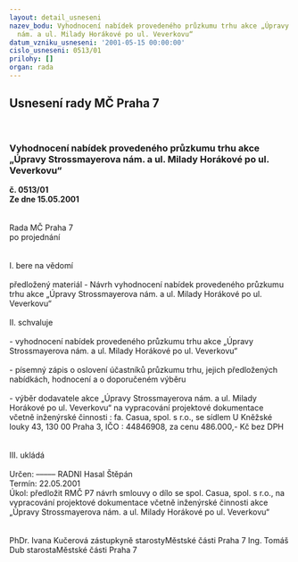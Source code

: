 ```yaml
---
layout: detail_usneseni
nazev_bodu: Vyhodnocení nabídek provedeného průzkumu trhu akce „Úpravy Strossmayerova
  nám. a ul. Milady Horákové po ul. Veverkovu“
datum_vzniku_usneseni: '2001-05-15 00:00:00'
cislo_usneseni: 0513/01
prilohy: []
organ: rada
---
```

<div id="ucUsn_pList" class="usn">
	<span><h2>Usnesení rady MČ Praha 7 </h2>
<br></span><div class="standBody">
<span><h3>Vyhodnocení nabídek provedeného průzkumu trhu akce „Úpravy Strossmayerova nám. a ul. Milady Horákové po ul. Veverkovu“</h3></span><div class="center">
		<strong>č. 0513/01</strong><br>
	</div>
<div class="center">
		<strong>Ze dne 15.05.2001</strong><br><br>
	</div>
<br>Rada MČ Praha 7<br>po projednání<br><br><br>I.	bere na vědomí<br><br> předložený materiál - Návrh vyhodnocení nabídek provedeného průzkumu trhu akce „Úpravy Strossmayerova nám. a ul. Milady Horákové po ul. Veverkovu“<br><br>II.	schvaluje <br><br>- vyhodnocení nabídek provedeného průzkumu trhu akce „Úpravy Strossmayerova nám. a ul. Milady Horákové po ul. Veverkovu“<br><br>- písemný zápis o oslovení účastníků průzkumu trhu, jejich předložených nabídkách, hodnocení  a o doporučeném výběru<br><br>- výběr dodavatele akce „Úpravy Strossmayerova nám. a ul. Milady Horákové po ul. Veverkovu“ na vypracování projektové dokumentace včetně inženýrské činnosti : fa. Casua, spol. s r.o., se sídlem U Kněžské louky 43, 130 00 Praha 3, IČO : 44846908, za cenu  486.000,- Kč bez DPH<br><br><br>III.	ukládá<br> <br> Určen:	–––––	RADNI Hasal Štěpán<br>Termín: 22.05.2001<br>Úkol:	předložit RMČ P7 návrh smlouvy o dílo se spol. Casua, spol. s r.o., na vypracování projektové dokumentace včetně inženýrské činnosti akce „Úpravy Strossmayerova nám. a ul. Milady Horákové po ul. Veverkovu“<br> <br> 	<br>PhDr. Ivana Kučerová zástupkyně starostyMěstské části Praha 7	Ing. Tomáš Dub starostaMěstské části Praha 7<br>	<br><br>
</div>
</div>
